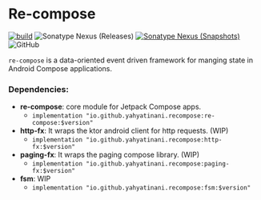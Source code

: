 # Re-compose

[![build](https://github.com/yahyatinani/re-compose/actions/workflows/main.yml/badge.svg)](https://github.com/yahyatinani/re-compose/actions/workflows/main.yml)
![Sonatype Nexus (Releases)](https://img.shields.io/nexus/r/io.github.yahyatinani.recompose/re-compose?server=https%3A%2F%2Fs01.oss.sonatype.org%2F&label=latest%20release&color=blue)
[![Sonatype Nexus (Snapshots)](https://img.shields.io/nexus/s/io.github.yahyatinani.recompose/re-compose?server=https%3A%2F%2Fs01.oss.sonatype.org%2F&label=latest%20snapshots)](https://s01.oss.sonatype.org/content/repositories/snapshots/io/github/yahyatinani/recompose/re-compose/)
![GitHub](https://img.shields.io/github/license/yahyatinani/re-compose)

`re-compose` is a data-oriented event driven framework for manging state in
Android Compose applications.

### Dependencies:

* **re-compose**: core module for Jetpack Compose apps.
    * `implementation "io.github.yahyatinani.recompose:re-compose:$version"`
* **http-fx**: It wraps the ktor android client for http requests. (WIP)
    * `implementation "io.github.yahyatinani.recompose:http-fx:$version"`
* **paging-fx**: It wraps the paging compose library. (WIP)
    * `implementation "io.github.yahyatinani.recompose:paging-fx:$version"`
* **fsm**: WIP
    * `implementation "io.github.yahyatinani.recompose:fsm:$version"`
